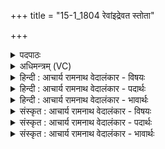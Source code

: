 +++
title = "15-1_1804 रेवांइद्रेवत स्तोता"

+++
<details><summary>पदपाठः</summary>

रे꣣वा꣢न्। इत्। रे꣣व꣡तः꣢। स्तो꣣ता꣢। स्यात्। त्वा꣡व꣢꣯तः। म꣣घो꣢नः꣢। प्र। इत्। उ꣣। हरिवः। सुत꣡स्य꣢। १८०४।
</details>

<details><summary>अधिमन्त्रम् (VC)</summary>

- इन्द्रः
- मेधातिथिः काण्वः
- गायत्री
- षड्जः
</details>

<details><summary>हिन्दी : आचार्य रामनाथ वेदालंकार - विषयः</summary>

प्रथम मन्त्र में परमात्मा से प्रार्थना की गयी है।
</details>

<details><summary>हिन्दी : आचार्य रामनाथ वेदालंकार - पदार्थः</summary>

पदार्थान्वय -  हे (हरिवः) दोषों को हरनेवाले इन्द्र जगदीश्वर ! (सुतस्य) अन्तरात्मा में प्रकट किये गए, (रेवतः) ऐश्वर्यवान् (मघोनः) दानी (त्वावतः) आप जैसे ही आपका अर्थात् जिसके तुल्य या जिससे बढ़कर संसार में अन्य कोई नहीं है, ऐसे आपका (स्तोता) उपासक (इत् उ) अवश्यमेव (रेवान् इत्) ऐश्वर्यवान् ही (प्र स्यात्) होवे ॥१॥ ‘त्वावतः’ में अनन्वय अलङ्कार है। ‘रेवाँ इद् रेवतः स्तोता’ में समालङ्कार व्यङ्ग्य है ॥१॥
</details>

<details><summary>हिन्दी : आचार्य रामनाथ वेदालंकार - भावार्थः</summary>

भावार्थ -  ऐश्वर्यवान् परमेश्वर अपने उपासक को भी ऐश्वर्यवान् कर देता है ॥१॥
</details>

<details><summary>संस्कृत : आचार्य रामनाथ वेदालंकार - विषयः</summary>

तत्रादौ परमात्मानं प्रार्थयते।
</details>

<details><summary>संस्कृत : आचार्य रामनाथ वेदालंकार - पदार्थः</summary>

पदार्थान्वय -  हे (हरिवः) दोषहरणगुणोपेत इन्द्र जगदीश्वर ! (सुतस्य) अन्तरात्मनि प्रकटीकृतस्य (रेवतः) ऐश्वर्यवतः (मघोनः) दानवतः (त्वावतः) त्वत्सदृशस्य तव (स्तोता) उपासकः (रेवान् इत्) ऐश्वर्यवानेव (इत् उ) अवश्यमेव ( प्र स्यात्) प्रजायेत। [हरिवः, हरिवन् ‘मतुवसो रु सम्बुद्धौ छन्दसि’ अ० ८।३।१ इति नकारस्य रुत्वम्। रेवतः, ‘रयेर्मतौ बहुलम्’ वा० ६।१।३४ इति रयेर्यकारस्य सम्प्रसारणम्। मघोनः, मंहतिर्दानकर्मा। निरु० १।६। त्वावतः, ‘युष्यदस्मदोः सादृश्ये वतुब् वाच्यः’ वा० ५।१।६१ इति सादृश्यार्थे वतुप्] ॥१॥ ‘त्वावतः त्वत्सदृशस्य तव’ इत्यत्रानन्वयालङ्कारः। ‘रेवाँ इद् रेवतः स्तोता’ इत्यत्र समालङ्कारो ध्वन्यते ॥१॥
</details>

<details><summary>संस्कृत : आचार्य रामनाथ वेदालंकार - भावार्थः</summary>

भावार्थ -  ऐश्वर्यवान् जगदीश्वरः स्वोपासकमप्यैश्वर्यवन्तं करोति ॥१॥
</details>